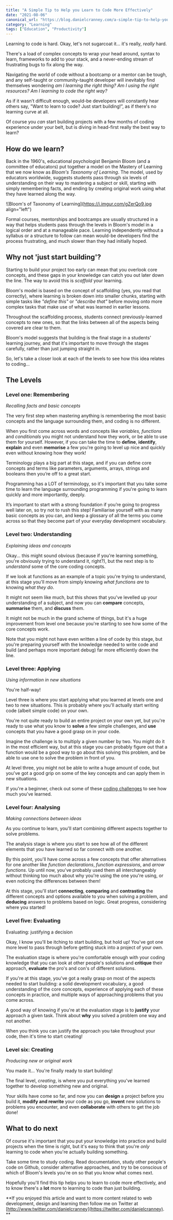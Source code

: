 ```yaml
---
title: "A Simple Tip to Help you Learn to Code More Effectively"
date: "2021-08-06"
canonical_url: "https://blog.danielcranney.com/a-simple-tip-to-help-you-learn-to-code-more-effectively"
category: "Learning"
tags: ["Education", "Productivity"]
---
```


Learning to code is hard. Okay, let's not sugarcoat it... it's really, _really_ hard.

There's a load of complex concepts to wrap your head around, syntax to learn, frameworks to add to your stack, and a never-ending stream of frustrating bugs to fix along the way.

Navigating the world of code without a bootcamp or a mentor can be tough, and any self-taught or community-taught developer will inevitably find themselves wondering _am I learning the right thing? Am I using the right resources? Am I learning to code the right way?_

As if it wasn’t difficult enough, would-be developers will constantly hear others say, "Want to learn to code? Just start building!”, as if there's no learning curve at all.

Of course you _can_ start building projects with a few months of coding experience under your belt, but is diving in head-first really the best way to learn?

## How do we learn?

Back in the 1960's, educational psychologist Benjamin Bloom (and a committee of educators) put together a model on the Mastery of Learning that we now know as _Bloom's Taxonomy of Learning_. The model, used by educators worldwide, suggests students pass through six levels of understanding on their way to mastering a subject or skill, starting with simply remembering facts, and ending by creating original work using what they have learned along the way.

![Bloom's of Taxonomy of Learning](https://i.imgur.com/gZerQo9.jpg align="left")

Formal courses, mentorships and bootcamps are usually structured in a way that helps students pass through the levels in Bloom's model in a logical order and at a manageable pace. Learning independently without a syllabus or a structure to follow can mean would-be developers find the process frustrating, and much slower than they had initially hoped.

## Why not 'just start building'?

Starting to build your project too early can mean that you overlook core concepts, and these gaps in your knowledge can catch you out later down the line. The way to avoid this is _scaffold_ your learning.

Bloom's model is based on the concept of scaffolding (yes, you read that correctly), where learning is broken down into smaller chunks, starting with simple tasks like _"define this"_ or _"describe that"_ before moving onto more complex tasks that make use of what was learned in earlier lessons.

Throughout the scaffolding process, students connect previously-learned concepts to new ones, so that the links between all of the aspects being covered are clear to them.

Bloom's model suggests that building is the final stage in a students' learning journey, and that it's important to move through the stages carefully, rather than just jumping straight in.

So, let's take a closer look at each of the levels to see how this idea relates to coding...

## The Levels

### Level one: Remembering

_Recalling facts and basic concepts_

The very first step when mastering anything is remembering the most basic concepts and the language surrounding them, and coding is no different.

When you first come across words and concepts like _variables, functions_ and _conditionals_ you might not understand how they work, or be able to use them for yourself. However, if you can take the time to **define**, **identify**, **explain** and even **memorise** a few you're going to level up nice and quickly even without knowing how they work!

Terminology plays a big part at this stage, and if you can define core concepts and terms like parameters, arguments, arrays, strings and booleans then you’re off to a great start.

Programming has a LOT of terminology, so it's important that you take some time to learn the language surrounding programming if you're going to learn quickly and more importantly, deeply.

It’s important to start with a strong foundation if you’re going to progress well later on, so try not to rush this step! Familiarise yourself with as many basic concepts as you can, and keep a glossary of all the terms you come across so that they become part of your everyday development vocabulary.

### Level two: Understanding

_Explaining ideas and concepts_

Okay... this might sound obvious (because if you're learning something, you're obviously trying to understand it, right?), but the next step is to _understand_ some of the core coding concepts.

If we look at functions as an example of a topic you're trying to understand, at this stage you'll move from simply knowing _what functions are_ to knowing _what they do_.

It might not seem like much, but this shows that you've levelled up your understanding of a subject, and now you can **compare** concepts, **summarise** them, and **discuss** them.

It might not be much in the grand scheme of things, but it's a huge improvement from level one because you're starting to see how some of the core concepts work.

Note that you might not have even written a line of code by this stage, but you're preparing yourself with the knowledge needed to write code and build (and perhaps more important debug) far more efficiently down the line.

### Level three: Applying

_Using information in new situations_

You're half-way!

Level three is where you start applying what you learned at levels one and two to new situations. This is probably where you'll actually start writing code (albeit simple code) on your own.

You're not quite ready to build an entire project on your own yet, but you're ready to use what you know to **solve** a few simple challenges, and **use** concepts that you have a good grasp on in your code.

Imagine the challenge is to multiply a given number by two. You might do it in the most efficient way, but at this stage you can probably figure out that a function would be a good way to go about this solving this problem, and be able to use one to solve the problem in front of you.

At level three, you might not be able to write a huge amount of code, but you've got a good grip on some of the key concepts and can apply them in new situations.

If you're a beginner, check out some of these [coding challenges](https://hackernoon.com/javascript-practical-coding-challenges-for-beginners-4bq3ugr) to see how much you've learned.

### Level four: Analysing

_Making connections between ideas_

As you continue to learn, you'll start combining different aspects together to solve problems.

The analysis stage is where you start to see how all of the different elements that you have learned so far connect with one another.

By this point, you'll have come across a few concepts that offer alternatives for one another like _function declarations_, _function expressions_, and _arrow functions_. Up until now, you've probably used them all interchangeably without thinking too much about why you're using the one you're using, or even noticing the differences between them!

At this stage, you'll start **connecting**, **comparing** and **contrasting** the different concepts and options available to you when solving a problem, and **deducing** answers to problems based on logic. Great progress, considering where you started!

### Level five: Evaluating

Evaluating: justifying a decision

Okay, I know you'll be itching to start building, but hold up! You've got one more level to pass through before getting stuck into a project of your own.

The evaluation stage is where you're comfortable enough with your coding knowledge that you can look at other people's solutions and **critique** their approach, **evaluate** the pro's and con's of different solutions.

If you're at this stage, you've got a really grasp on most of the aspects needed to start building: a solid development vocabulary, a good understanding of the core concepts, experience of applying each of these concepts in practice, and multiple ways of approaching problems that you come across.

A good way of knowing if you're at the evaluation stage is to **justify** your approach a given task. Think about **why** you solved a problem one way and not another.

When you think you can justify the approach you take throughout your code, then it's time to start creating!

### Level six: Creating

_Producing new or original work_

You made it... You're finally ready to start building!

The final level, _creating_, is where you put everything you've learned together to develop something new and original.

Your skills have come so far, and now you can **design** a project before you build it, **modify and rewrite** your code as you go, **invent** new solutions to problems you encounter, and even **collaborate** with others to get the job done!

## What to do next

Of course it's important that you put your knowledge into practice and build projects when the time is right, but it's easy to think that you're _only_ learning to code when you're actually building something.

Take some time to study coding. Read documentation, study other people's code on Github, consider alternative approaches, and try to be conscious of which of Bloom's levels you're on so that you know what comes next.

Hopefully you'll find this tip helps you to learn to code more effectively, and to know there's a **lot** more to learning to code than just building.

\*\*If you enjoyed this article and want to more content related to web development, design and learning then follow me on Twitter at [http://www.twitter.com/danielcranney](https://twitter.com/danielcranney). \*\*
